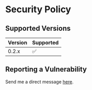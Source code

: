 # Security Policy

## Supported Versions

| Version | Supported          |
| ------- | ------------------ |
| 0.2.x   | :white_check_mark: |

## Reporting a Vulnerability

Send me a direct message [here](https://noagendasocial.com/@Tatsh).
